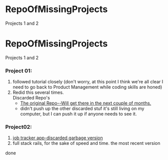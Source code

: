 # RepoOfMissingProjects
Projects 1 and 2


# RepoOfMissingProjects
Projects 1 and 2

### Project 01:
1.  followed tutorial closely (don't worry, at this point I think we're all clear I need to go back to Product Management while coding skills are honed)
2.  Redid this several times.  
  Discarded Repo's
    - [The original Repo--Will get there in the next couple of months.](https://github.com/alee092017/wdi-project01-GAME)
    - didn't push up the other discarded stuf it's still living on my computer, but I can push it up if anyone needs to see it.
    
 ### Project02:
 1.  [job tracker app-discarded garbage version](https://github.com/alee092017/wdi-Project02-V2)
 2.  full stack rails, for the sake of speed and time.
      the most recent version 
 
 done
